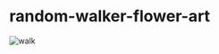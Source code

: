 # random-walker-flower-art
![walk](https://user-images.githubusercontent.com/57362323/182151211-ae07c78f-7779-4fbf-aca6-d54ad8ccc879.png)
